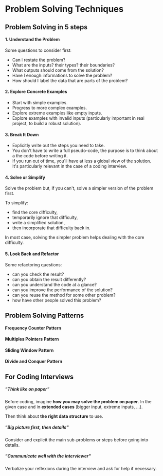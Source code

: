 # Problem Solving Techniques

## Problem Solving in 5 steps

#### 1. Understand the Problem

Some questions to consider first:

- Can I restate the problem?
- What are the inputs? their types? their boundaries?
- What outputs should come from the solution?
- Have I enough informations to solve the problem?
- How should I label the data that are parts of the problem?

#### 2. Explore Concrete Examples

- Start with simple examples.
- Progress to more complex examples.
- Explore extreme examples like empty inputs.
- Explore examples with invalid inputs (particularly important in real project, to build a robust solution).

#### 3. Break It Down

- Explicitly write out the steps you need to take.
- You don't have to write a full pseudo-code, the purpose is to think about a the code before writing it.
- If you run out of time, you'll have at less a global view of the solution. It's particularly relevant in the case of a coding interview.

#### 4. Solve or Simplify

Solve the problem but, if you can't, solve a simpler version of the problem first.

To simplify:

- find the core difficulty,
- temporarily ignore that difficulty,
- write a simplified solution,
- then incorporate that difficulty back in.

In most case, solving the simpler problem helps dealing with the core difficulty.

#### 5. Look Back and Refactor

Some refactoring questions:

- can you check the result?
- can you obtain the result differently?
- can you understand the code at a glance?
- can you improve the performance of the solution?
- can you reuse the method for some other problem?
- how have other people solved this problem?

## Problem Solving Patterns

#### Frequency Counter Pattern

#### Multiples Pointers Pattern

#### Sliding Window Pattern

#### Divide and Conquer Pattern

## For Coding Interviews

##### _"Think like on paper"_

Before coding, imagine **how you may solve the problem on paper**. In the given case and in **extended cases** (bigger input, extreme inputs, ...).

Then think about **the right data structure** to use.

##### _"Big picture first, then details"_

Consider and explicit the main sub-problems or steps before going into details.

##### _"Communicate well with the interviewer"_

Verbalize your reflexions during the interview and ask for help if necessary.
